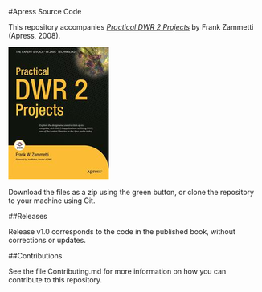 #Apress Source Code

This repository accompanies [*Practical DWR 2 Projects*](http://www.apress.com/9781590599419) by Frank Zammetti (Apress, 2008).

![Cover image](9781590599419.jpg)

Download the files as a zip using the green button, or clone the repository to your machine using Git.

##Releases

Release v1.0 corresponds to the code in the published book, without corrections or updates.

##Contributions

See the file Contributing.md for more information on how you can contribute to this repository.
